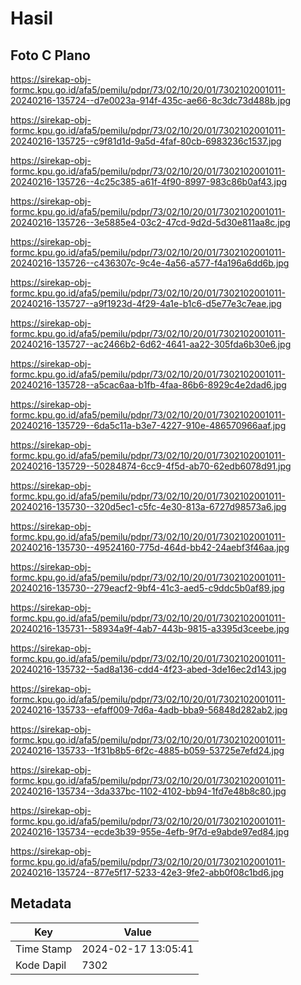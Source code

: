 # Hasil

## Foto C Plano

https://sirekap-obj-formc.kpu.go.id/afa5/pemilu/pdpr/73/02/10/20/01/7302102001011-20240216-135724--d7e0023a-914f-435c-ae66-8c3dc73d488b.jpg

https://sirekap-obj-formc.kpu.go.id/afa5/pemilu/pdpr/73/02/10/20/01/7302102001011-20240216-135725--c9f81d1d-9a5d-4faf-80cb-6983236c1537.jpg

https://sirekap-obj-formc.kpu.go.id/afa5/pemilu/pdpr/73/02/10/20/01/7302102001011-20240216-135726--4c25c385-a61f-4f90-8997-983c86b0af43.jpg

https://sirekap-obj-formc.kpu.go.id/afa5/pemilu/pdpr/73/02/10/20/01/7302102001011-20240216-135726--3e5885e4-03c2-47cd-9d2d-5d30e811aa8c.jpg

https://sirekap-obj-formc.kpu.go.id/afa5/pemilu/pdpr/73/02/10/20/01/7302102001011-20240216-135726--c436307c-9c4e-4a56-a577-f4a196a6dd6b.jpg

https://sirekap-obj-formc.kpu.go.id/afa5/pemilu/pdpr/73/02/10/20/01/7302102001011-20240216-135727--a9f1923d-4f29-4a1e-b1c6-d5e77e3c7eae.jpg

https://sirekap-obj-formc.kpu.go.id/afa5/pemilu/pdpr/73/02/10/20/01/7302102001011-20240216-135727--ac2466b2-6d62-4641-aa22-305fda6b30e6.jpg

https://sirekap-obj-formc.kpu.go.id/afa5/pemilu/pdpr/73/02/10/20/01/7302102001011-20240216-135728--a5cac6aa-b1fb-4faa-86b6-8929c4e2dad6.jpg

https://sirekap-obj-formc.kpu.go.id/afa5/pemilu/pdpr/73/02/10/20/01/7302102001011-20240216-135729--6da5c11a-b3e7-4227-910e-486570966aaf.jpg

https://sirekap-obj-formc.kpu.go.id/afa5/pemilu/pdpr/73/02/10/20/01/7302102001011-20240216-135729--50284874-6cc9-4f5d-ab70-62edb6078d91.jpg

https://sirekap-obj-formc.kpu.go.id/afa5/pemilu/pdpr/73/02/10/20/01/7302102001011-20240216-135730--320d5ec1-c5fc-4e30-813a-6727d98573a6.jpg

https://sirekap-obj-formc.kpu.go.id/afa5/pemilu/pdpr/73/02/10/20/01/7302102001011-20240216-135730--49524160-775d-464d-bb42-24aebf3f46aa.jpg

https://sirekap-obj-formc.kpu.go.id/afa5/pemilu/pdpr/73/02/10/20/01/7302102001011-20240216-135730--279eacf2-9bf4-41c3-aed5-c9ddc5b0af89.jpg

https://sirekap-obj-formc.kpu.go.id/afa5/pemilu/pdpr/73/02/10/20/01/7302102001011-20240216-135731--58934a9f-4ab7-443b-9815-a3395d3ceebe.jpg

https://sirekap-obj-formc.kpu.go.id/afa5/pemilu/pdpr/73/02/10/20/01/7302102001011-20240216-135732--5ad8a136-cdd4-4f23-abed-3de16ec2d143.jpg

https://sirekap-obj-formc.kpu.go.id/afa5/pemilu/pdpr/73/02/10/20/01/7302102001011-20240216-135733--efaff009-7d6a-4adb-bba9-56848d282ab2.jpg

https://sirekap-obj-formc.kpu.go.id/afa5/pemilu/pdpr/73/02/10/20/01/7302102001011-20240216-135733--1f31b8b5-6f2c-4885-b059-53725e7efd24.jpg

https://sirekap-obj-formc.kpu.go.id/afa5/pemilu/pdpr/73/02/10/20/01/7302102001011-20240216-135734--3da337bc-1102-4102-bb94-1fd7e48b8c80.jpg

https://sirekap-obj-formc.kpu.go.id/afa5/pemilu/pdpr/73/02/10/20/01/7302102001011-20240216-135734--ecde3b39-955e-4efb-9f7d-e9abde97ed84.jpg

https://sirekap-obj-formc.kpu.go.id/afa5/pemilu/pdpr/73/02/10/20/01/7302102001011-20240216-135724--877e5f17-5233-42e3-9fe2-abb0f08c1bd6.jpg


## Metadata

| Key        | Value               |
| ---------- | ------------------- |
| Time Stamp | 2024-02-17 13:05:41 |
| Kode Dapil | 7302                |



